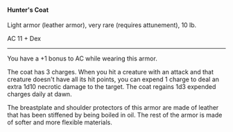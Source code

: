 #### Hunter's Coat

Light armor (leather armor), very rare (requires attunement), 10 lb.

AC 11 + Dex

---

You have a +1 bonus to AC while wearing this armor.

The coat has 3 charges. When you hit a creature with an attack and that creature doesn't have all its hit points, you can expend 1 charge to deal an extra 1d10 necrotic damage to the target. The coat regains 1d3 expended charges daily at dawn.

The breastplate and shoulder protectors of this armor are made of leather that has been stiffened by being boiled in oil. The rest of the armor is made of softer and more flexible materials.